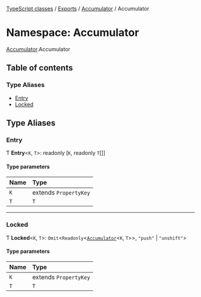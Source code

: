 [TypeScript classes](../index.md) / [Exports](../modules.md) / [Accumulator](Accumulator.md) / Accumulator

# Namespace: Accumulator

[Accumulator](Accumulator.md).Accumulator

## Table of contents

### Type Aliases

- [Entry](Accumulator.Accumulator.md#entry)
- [Locked](Accumulator.Accumulator.md#locked)

## Type Aliases

### Entry

Ƭ **Entry**<`K`, `T`\>: readonly [`K`, readonly `T`[]]

#### Type parameters

| Name | Type |
| :------ | :------ |
| `K` | extends `PropertyKey` |
| `T` | `T` |

___

### Locked

Ƭ **Locked**<`K`, `T`\>: `Omit`<`Readonly`<[`Accumulator`](../classes/Accumulator.Accumulator-1.md)<`K`, `T`\>\>, ``"push"`` \| ``"unshift"``\>

#### Type parameters

| Name | Type |
| :------ | :------ |
| `K` | extends `PropertyKey` |
| `T` | `T` |

